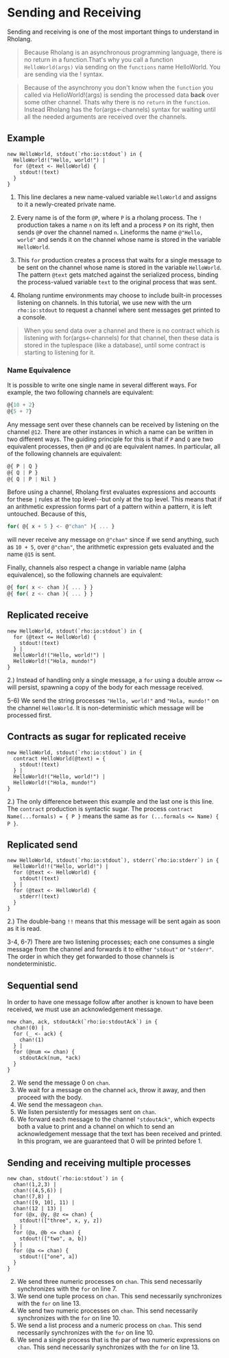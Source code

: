 # Sending and Receiving

Sending and receiving is one of the most important things to understand in Rholang.

> Because Rholang is an asynchronous programming language, there is no return in a function.That's why you call a function `HelloWorld(args)` via sending on the `functions` name HelloWorld. You are sending via the ! syntax.

> Because of the asynchrony you don't know when the `function` you called via HelloWorld!(args) is sending the processed data **back** over some other channel. Thats why there is no `return` in the `function`. Instead Rholang has the for(args<-channels) syntax for waiting until all the needed arguments are received over the channels.

## Example

```javascript{numberLines: true}
new HelloWorld, stdout(`rho:io:stdout`) in {
  HelloWorld!("Hello, world!") |
  for (@text <- HelloWorld) {
    stdout!(text)
  }
}
```

1. This line declares a new name-valued variable `HelloWorld` and assigns to it a newly-created private name.

2. Every name is of the form `@P`, where `P` is a rholang process. The `!` production takes a name `n` on its left and a process `P` on its right, then sends `@P` over the channel named `n`. Lineforms the name `@"Hello, world"` and sends it on the channel whose name is stored in the variable `HelloWorld`.

3. This `for` production creates a process that waits for a single message to be sent on the channel whose name is stored in the variable `HelloWorld`. The pattern `@text` gets matched against the serialized process, binding the process-valued variable `text` to the original process that was sent.

4. Rholang runtime environments may choose to include built-in processes listening on channels. In this tutorial, we use new with the urn `rho:io:stdout` to request a channel where sent messages get printed to a console.

> When you send data over a channel and there is no contract which is listening with for(args<-channels) for that channel, then these data is stored in the tuplespace (like a database), until some contract is starting to listening for it.

### Name Equivalence

It is possible to write one single name in several different ways. For example, the two following channels are equivalent:

```javascript
@{10 + 2}
@{5 + 7}
```

Any message sent over these channels can be received by listening on the channel `@12`. There are other instances in which a name can be written in two different ways. The guiding principle for this is that if `P` and `Q` are two equivalent processes, then `@P` and `@Q` are equivalent names. In particular, all of the following channels are equivalent:

```javascript
@{ P | Q }
@{ Q | P }
@{ Q | P | Nil }
```

Before using a channel, Rholang first evaluates expressions and accounts for these `|` rules at the top level--but only at the top level. This means that if an arithmetic expression forms part of a pattern within a pattern, it is left untouched. Because of this,

```javascript
for( @{ x + 5 } <- @"chan" ){ ... }
```

will never receive any message on `@"chan"` since if we send anything, such as `10 + 5`, over `@"chan"`, the arithmetic expression gets evaluated and the name `@15` is sent.

Finally, channels also respect a change in variable name (alpha equivalence), so the following channels are equivalent:

```javascript
@{ for( x <- chan ){ ... } }
@{ for( z <- chan ){ ... } }
```

## Replicated receive

```javascript{numberLines: true}
new HelloWorld, stdout(`rho:io:stdout`) in {
  for (@text <= HelloWorld) {
    stdout!(text)
  } |
  HelloWorld!("Hello, world!") |
  HelloWorld!("Hola, mundo!")
}
```

2.) Instead of handling only a single message, a `for` using a double arrow `<=` will persist, spawning a copy of the body for each message received.

5-6) We send the string processes `"Hello, world!"` and `"Hola, mundo!"` on the channel `HelloWorld`. It is non-deterministic which message will be processed first.

## Contracts as sugar for replicated receive

```javascript{numberLines: true}
new HelloWorld, stdout(`rho:io:stdout`) in {
  contract HelloWorld(@text) = {
    stdout!(text)
  } |
  HelloWorld!("Hello, world!") |
  HelloWorld!("Hola, mundo!")
}
```

2.) The only difference between this example and the last one is this line. The `contract` production is syntactic sugar. The process `contract Name(...formals) = { P }` means the same as `for (...formals <= Name) { P }`.

## Replicated send

```javascript{numberLines: true}
new HelloWorld, stdout(`rho:io:stdout`), stderr(`rho:io:stderr`) in {
  HelloWorld!!("Hello, world!") |
  for (@text <- HelloWorld) {
    stdout!(text)
  } |
  for (@text <- HelloWorld) {
    stderr!(text)
  }
}
```

2.) The double-bang `!!` means that this message will be sent again as soon as it is read.

3-4, 6-7) There are two listening processes; each one consumes a single message from the channel and forwards it to either `"stdout"` or `"stderr"`. The order in which they get forwarded to those channels is nondeterministic.

## Sequential send

In order to have one message follow after another is known to have been received, we must use an acknowledgement message.

```javascript{numberLines: true}
new chan, ack, stdoutAck(`rho:io:stdoutAck`) in {
  chan!(0) |
  for (_ <- ack) {
    chan!(1)
  } |
  for (@num <= chan) {
    stdoutAck(num, *ack)
  }
}
```

2. We send the message 0 on `chan`.
3. We wait for a message on the channel `ack`, throw it away, and then proceed with the body.
4. We send the messageon `chan`.
5. We listen persistently for messages sent on `chan`.
6. We forward each message to the channel `"stdoutAck"`, which expects both a value to print and a channel on which to send an acknowledgement message that the text has been received and printed. In this program, we are guaranteed that 0 will be printed before 1.

## Sending and receiving multiple processes

```javascript{numberLines: true}
new chan, stdout(`rho:io:stdout`) in {
  chan!(1,2,3) |
  chan!((4,5,6)) |
  chan!(7,8) |
  chan!([9, 10], 11) |
  chan!(12 | 13) |
  for (@x, @y, @z <= chan) {
    stdout!(["three", x, y, z])
  } |
  for (@a, @b <= chan) {
    stdout!(["two", a, b])
  } |
  for (@a <= chan) {
    stdout!(["one", a])
  }
}
```

2. We send three numeric processes on `chan`. This send necessarily synchronizes with the `for` on line 7.
3. We send one tuple process on `chan`. This send necessarily synchronizes with the `for` on line 13.
4. We send two numeric processes on `chan`. This send necessarily synchronizes with the `for` on line 10.
5. We send a list process and a numeric process on `chan`. This send necessarily synchronizes with the `for` on line 10.
6. We send a single process that is the par of two numeric expressions on `chan`. This send necessarily synchronizes with the `for` on line 13.
